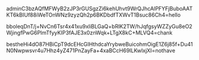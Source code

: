adminC3bzAQfMFWyB2zJP3rGUSgzZi6kehUhvt9WrQJhcAlPFYFjBuboAATKT6kBIUf88iWeTOnWNz9zyzQh2p6BKDbdfTXWvT1Bsuc86Ch4=hello

bboleqDnT/j+NvCn6Tsr4x41xu9xliBLGaQ+bRlK2TW/hJqfgsyWZZyGu8eO2WjingfPwG6PlmTfyyKIP3fAJE3x0znWqk+LTgX8kC+MLVQ4=chank


bestheHi4dO87HBiCpT9dcEHcGIHthdcaYrybweBuicohmOigE1Z6j85f+Du41N0Nwpwsvr4u7Hhz4yZ471PnZayFa+4xaBCcH69lLKwlxjXI=nothave
